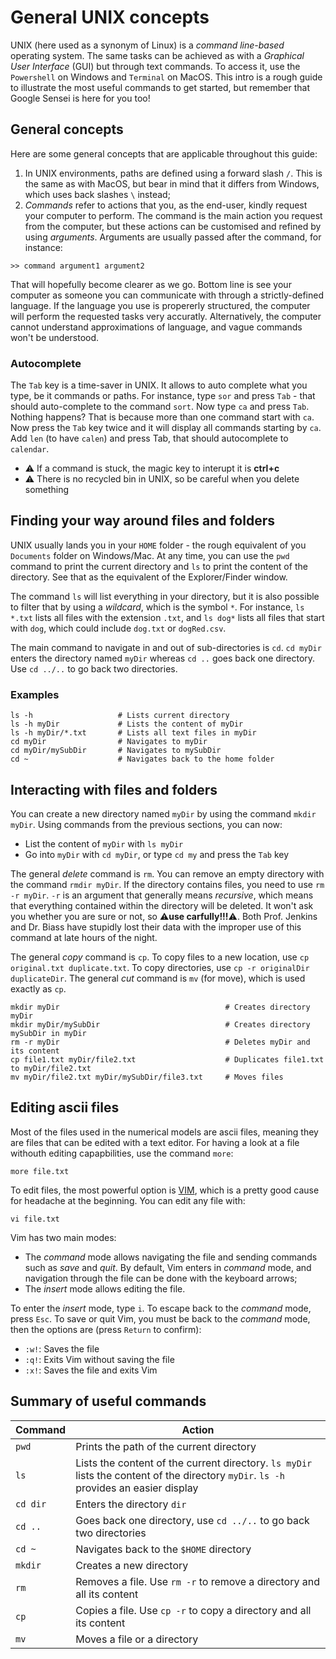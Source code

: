 # General UNIX concepts

UNIX (here used as a synonym of Linux) is a *command line-based* operating system. The same tasks can be achieved as with a *Graphical User Interface* (GUI) but through text commands. To access it, use the `Powershell` on Windows and `Terminal` on MacOS. This intro is a rough guide to illustrate the most useful commands to get started, but remember that Google Sensei is here for you too!

## General concepts
Here are some general concepts that are applicable throughout this guide:
1. In UNIX environments, paths are defined using a forward slash `/`. This is the same as with MacOS, but bear in mind that it differs from Windows, which uses back slashes `\` instead;
2. *Commands* refer to actions that you, as the end-user, kindly request your computer to perform. The command is the main action you request from the computer, but these actions can be customised and refined by using *arguments*. Arguments are usually passed after the command, for instance:

```
>> command argument1 argument2
```
That will hopefully become clearer as we go. Bottom line is see your computer as someone you can communicate with through a strictly-defined language. If the language you use is propererly structured, the computer will perform the requested tasks very accuratly. Alternatively, the computer cannot understand approximations of language, and vague commands won't be understood.

### Autocomplete
The `Tab` key is a time-saver in UNIX. It allows to auto complete what you type, be it commands or paths. For instance, type `sor` and press `Tab` - that should auto-complete to the command `sort`. Now type `ca` and press `Tab`. Nothing happens? That is because more than one command start with `ca`. Now press the `Tab` key twice and it will display all commands starting by `ca`. Add `len` (to have `calen`) and press Tab, that should autocomplete to `calendar`. 

- :warning: If a command is stuck, the magic key to interupt it is **ctrl+c**
- :warning: There is no recycled bin in UNIX, so be careful when you delete something


## Finding your way around files and folders
UNIX usually lands you in your `HOME` folder - the rough equivalent of you `Documents` folder on Windows/Mac. At any time, you can use the `pwd` command to print the current directory and `ls` to print the content of the directory. See that as the equivalent of the Explorer/Finder window.

The command `ls` will list everything in your directory, but it is also possible to filter that by using a *wildcard*, which is the symbol `*`. For instance, `ls *.txt` lists all files with the extension `.txt`, and `ls dog*` lists all files that start with `dog`, which could include `dog.txt` or `dogRed.csv`. 

The main command to navigate in and out of sub-directories is `cd`. `cd myDir` enters the directory named `myDir` whereas `cd ..` goes back one directory. Use `cd ../..` to go back two directories. 

### Examples
```
ls -h                   # Lists current directory
ls -h myDir             # Lists the content of myDir
ls -h myDir/*.txt       # Lists all text files in myDir
cd myDir                # Navigates to myDir
cd myDir/mySubDir       # Navigates to mySubDir
cd ~                    # Navigates back to the home folder
```


## Interacting with files and folders
You can create a new directory named `myDir` by using the command `mkdir myDir`. Using commands from the previous sections, you can now:
- List the content of `myDir` with `ls myDir`
- Go into `myDir` with `cd myDir`, or type `cd my` and press the `Tab` key

The general *delete* command is `rm`. You can remove an empty directory with the command `rmdir myDir`. If the directory contains files, you need to use `rm -r myDir`. `-r` is an argument that generally means *recursive*, which means that everything contained within the directory will be deleted. It won't ask you whether you are sure or not, so :warning:**use carfully!!!**:warning:. Both Prof. Jenkins and Dr. Biass have stupidly lost their data with the improper use of this command at late hours of the night.

The general *copy* command is `cp`. To copy files to a new location, use `cp original.txt duplicate.txt`. To copy directories, use `cp -r originalDir duplicateDir`. The general *cut* command is `mv` (for move), which is used exactly as `cp`.

```
mkdir myDir                                     # Creates directory myDir
mkdir myDir/mySubDir                            # Creates directory mySubDir in myDir
rm -r myDir                                     # Deletes myDir and its content
cp file1.txt myDir/file2.txt                    # Duplicates file1.txt to myDir/file2.txt
mv myDir/file2.txt myDir/mySubDir/file3.txt     # Moves files
```


## Editing ascii files
Most of the files used in the numerical models are ascii files, meaning they are files that can be edited with a text editor. For having a look at a file withouth editing capapbilities, use the command `more`:
```
more file.txt
```

To edit files, the most powerful option is [VIM](https://en.wikipedia.org/wiki/Vim_(text_editor)), which is a pretty good cause for headache at the beginning. You can edit any file with:
```
vi file.txt
```

Vim has two main modes:
- The *command* mode allows navigating the file and sending commands such as *save* and *quit*. By default, Vim enters in *command* mode, and navigation through the file can be done with the keyboard arrows;
- The *insert* mode allows editing the file.

To enter the *insert* mode, type `i`. To escape back to the *command* mode, press `Esc`. To save or quit Vim, you must be back to the *command* mode, then the options are (press `Return` to confirm):
- `:w!`: Saves the file
- `:q!`: Exits Vim without saving the file
- `:x!`: Saves the file and exits Vim 


## Summary of useful commands

| Command | Action |
| ----- | -----|
| `pwd` | Prints the path of the current directory |
| `ls` | Lists the content of the current directory. `ls myDir` lists the content of the directory `myDir`. `ls -h` provides an easier display |
| `cd dir` | Enters the directory `dir` |
| `cd ..`  | Goes back one directory, use `cd ../..` to go back two directories |
| `cd ~` | Navigates back to the `$HOME` directory |
| `mkdir` | Creates a new directory |
| `rm` | Removes a file. Use `rm -r` to remove a directory and all its content |
| `cp` | Copies a file. Use `cp -r` to copy a directory and all its content|
| `mv`  | Moves a file or a directory |
